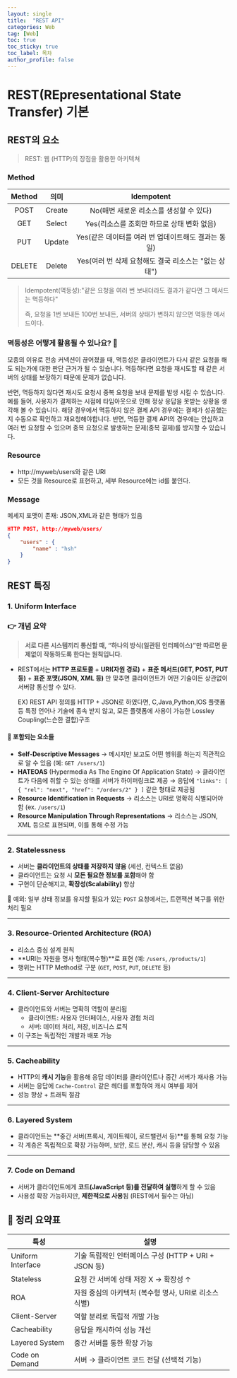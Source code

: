 ```yaml
---
layout: single
title:  "REST API"
categories: Web
tag: [Web]
toc: true
toc_sticky: true
toc_label: 목차
author_profile: false
---
```


# REST(REpresentational State Transfer) 기본

## **REST의 요소**

> REST: 웹 (HTTP)의 장점을 활용한 아키텍쳐

### Method

| Method |  의미  |                      Idempotent                      |
| :----: | :----: | :--------------------------------------------------: |
|  POST  | Create |       No(매번 새로운 리소스를 생성할 수 있다)        |
|  GET   | Select |      Yes(리소스를 조회만 하므로 상태 변화 없음)      |
|  PUT   | Update | Yes(같은 데이터를 여러 번 업데이트해도 결과는 동일)  |
| DELETE | Delete | Yes(여러 번 삭제 요청해도 결국 리소스는 "없는 상태") |

> Idempotent(멱등성):"같은 요청을 여러 번 보내더라도 결과가 같다면 그 메서드는 멱등하다"
>
> 즉, 요청을 1번 보내든 100번 보내든, 서버의 상태가 변하지 않으면 멱등한 메서드이다.

### 멱등성은 어떻게 활용될 수 있나요? 🤔

모종의 이유로 전송 커넥션이 끊어졌을 때, 멱등성은 클라이언트가 다시 같은 요청을 해도 되는가에 대한 판단 근거가 될 수 있습니다. 멱등하다면 요청을 재시도할 때 같은 서버의 상태를 보장하기 때문에 문제가 없습니다. 

반면, 멱등하지 않다면 재시도 요청시 중복 요청을 보내 문제를 발생 시킬 수 있습니다. 예를 들어, 사용자가 결제하는 시점에 타임아웃으로 인해 정상 응답을 못받는 상황을 생각해 볼 수 있습니다. 해당 경우에서 멱등하지 않은 결제 API 경우에는 결제가 성공했는지 수동으로 확인하고 재요청해야합니다. 반면, 멱등한 결제 API의 경우에는 안심하고 여러 번 요청할 수 있으며 중복 요청으로 발생하는 문제(중복 결제)를 방지할 수 있습니다.

###  Resource

- http://myweb/users와 같은 URI
- 모든 것을 Resource로 표현하고, 세부 Resource에는 id를 붙인다.

### Message

메세지 포맷이 존재: JSON,XML과 같은 형태가 있음

```json
HTTP POST, http://myweb/users/
{
	"users" : {
		"name" : "hsh"
	}
}
```

## REST 특징

### 1. Uniform Interface

### 👉 개념 요약

> **서로 다른 시스템끼리 통신할 때, “하나의 방식(일관된 인터페이스)”만 따르면 문제없이 작동하도록 한다는 원칙입니다.**

- REST에서는 **HTTP 프로토콜** + **URI(자원 경로)** + **표준 메서드(GET, POST, PUT 등)** + **표준 포맷(JSON, XML 등)** 만 맞추면 클라이언트가 어떤 기술이든 상관없이 서버랑 통신할 수 있다.

  EX) REST API 정의를 HTTP + JSON로 하였다면, C,Java,Python,IOS 플랫폼 등 특정 언어나 기술에 종속 받지 않고, 모든 플랫폼에 사용이 가능한 Lossley Coupling(느슨한 결합)구조 

#### 📎 포함되는 요소들

- **Self-Descriptive Messages**
   → 메시지만 보고도 어떤 행위를 하는지 직관적으로 알 수 있음 (예: `GET /users/1`)
- **HATEOAS** (Hypermedia As The Engine Of Application State)
   → 클라이언트가 다음에 취할 수 있는 상태를 서버가 하이퍼링크로 제공
   → 응답에 `"links": [ { "rel": "next", "href": "/orders/2" } ]` 같은 형태로 제공됨
- **Resource Identification in Requests**
   → 리소스는 URI로 명확히 식별되어야 함 (ex. `/users/1`)
- **Resource Manipulation Through Representations**
   → 리소스는 JSON, XML 등으로 표현되며, 이를 통해 수정 가능

------

### 2. **Statelessness**

- 서버는 **클라이언트의 상태를 저장하지 않음** (세션, 컨텍스트 없음)
- 클라이언트는 요청 시 **모든 필요한 정보를 포함**해야 함
- 구현이 단순해지고, **확장성(Scalability)** 향상

📌 예외: 일부 상태 정보를 유지할 필요가 있는 `POST` 요청에서는, 트랜잭션 복구를 위한 처리 필요

------

### 3. **Resource-Oriented Architecture (ROA)**

- 리소스 중심 설계 원칙
- **URI는 자원을 명사 형태(복수형)**로 표현 (예: `/users`, `/products/1`)
- 행위는 HTTP Method로 구분 (`GET`, `POST`, `PUT`, `DELETE` 등)

------

### 4. **Client-Server Architecture**

- 클라이언트와 서버는 명확히 역할이 분리됨
  - 클라이언트: 사용자 인터페이스, 사용자 경험 처리
  - 서버: 데이터 처리, 저장, 비즈니스 로직
- 이 구조는 독립적인 개발과 배포 가능

------

### 5. **Cacheability**

- HTTP의 **캐시 기능**을 활용해 응답 데이터를 클라이언트나 중간 서버가 재사용 가능
- 서버는 응답에 `Cache-Control` 같은 헤더를 포함하여 캐시 여부를 제어
- 성능 향상 + 트래픽 절감

------

### 6. **Layered System**

- 클라이언트는 **중간 서버(프록시, 게이트웨이, 로드밸런서 등)**를 통해 요청 가능
- 각 계층은 독립적으로 확장 가능하며, 보안, 로드 분산, 캐시 등을 담당할 수 있음

------

### 7. Code on Demand 

- 서버가 클라이언트에게 **코드(JavaScript 등)를 전달하여 실행**하게 할 수 있음
- 사용성 확장 가능하지만, **제한적으로 사용**됨 (REST에서 필수는 아님)

## 📌 정리 요약표

| 특성              | 설명                                                  |
| ----------------- | ----------------------------------------------------- |
| Uniform Interface | 기술 독립적인 인터페이스 구성 (HTTP + URI + JSON 등)  |
| Stateless         | 요청 간 서버에 상태 저장 X → 확장성 ↑                 |
| ROA               | 자원 중심의 아키텍처 (복수형 명사, URI로 리소스 식별) |
| Client-Server     | 역할 분리로 독립적 개발 가능                          |
| Cacheability      | 응답을 캐시하여 성능 개선                             |
| Layered System    | 중간 서버를 통한 확장 가능                            |
| Code on Demand    | 서버 → 클라이언트 코드 전달 (선택적 기능)             |
